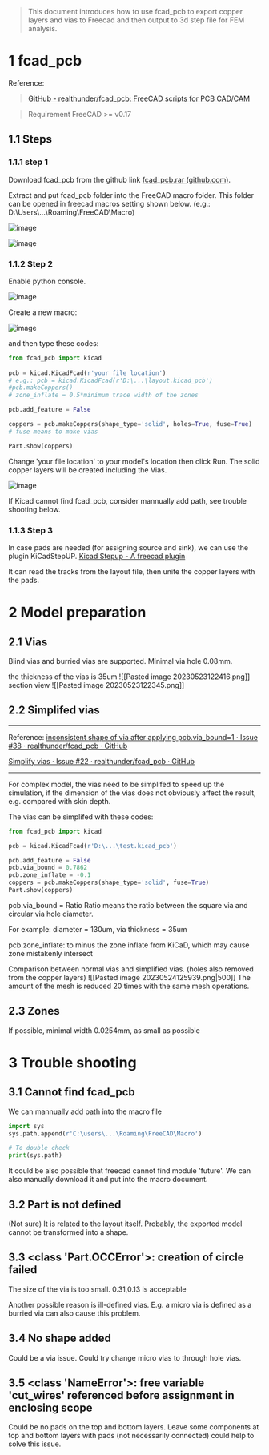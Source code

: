 > This document introduces how to use fcad_pcb to export copper layers and vias to Freecad and then output to 3d step file for FEM analysis.
# 1 fcad_pcb

Reference:
>  [GitHub - realthunder/fcad_pcb: FreeCAD scripts for PCB CAD/CAM](https://github.com/realthunder/fcad_pcb)

> Requirement
> FreeCAD >= v0.17
> 
## 1.1 Steps
### 1.1.1 step 1
Download fcad_pcb from the github link [fcad_pcb.rar (github.com)](https://github.com/qaqcvc/fcad_pcb_new/releases/tag/1.0).

Extract and put fcad_pcb folder into the FreeCAD macro folder.
This folder can be opened in freecad macros setting shown below.
(e.g.: D:\\Users\\...\\Roaming\\FreeCAD\\Macro)

![image](https://github.com/qaqcvc/fcad_pcb_new/assets/52302145/9163dcb0-2f2e-4a50-8a1a-69c76e3350da)

![image](https://github.com/qaqcvc/fcad_pcb_new/assets/52302145/cd574673-4344-431d-b106-81b3d9494ded)



### 1.1.2 Step 2
Enable python console.

![image](https://github.com/qaqcvc/fcad_pcb_new/assets/52302145/fd91a1e2-09ee-454c-a98f-4ebed8371acd)


Create a new macro:

![image](https://github.com/qaqcvc/fcad_pcb_new/assets/52302145/54393ca8-f7c9-42d2-b41c-f333dcfc1d43)

and then type these codes:

```python
from fcad_pcb import kicad
  
pcb = kicad.KicadFcad(r'your file location')
# e.g.: pcb = kicad.KicadFcad(r'D:\...\layout.kicad_pcb')
#pcb.makeCoppers()
# zone_inflate = 0.5*minimum trace width of the zones

pcb.add_feature = False

coppers = pcb.makeCoppers(shape_type='solid', holes=True, fuse=True)
# fuse means to make vias

Part.show(coppers)
```

Change 'your file location' to your model's location then click Run. The solid copper layers will be created including the Vias.

![image](https://github.com/qaqcvc/fcad_pcb_new/assets/52302145/218288bb-d1f8-4707-90ce-8b180753e368)


If Kicad cannot find fcad_pcb, consider mannually add path, see trouble shooting below.

### 1.1.3 Step 3
In case pads are needed (for assigning source and sink), we can use the plugin KiCadStepUP. [Kicad Stepup - A freecad plugin](https://www.kicad.org/external-tools/stepup/)

It can read the tracks from the layout file, then unite the copper layers with the pads. 


# 2 Model preparation
## 2.1 Vias

Blind vias and burried vias are supported.
Minimal via hole 0.08mm.

the thickness of the vias is 35um
![[Pasted image 20230523122416.png]]
section view
![[Pasted image 20230523122345.png]]

## 2.2 Simplifed vias
---
Reference:
[inconsistent shape of via after applying pcb.via_bound=1 · Issue #38 · realthunder/fcad_pcb · GitHub](https://github.com/realthunder/fcad_pcb/issues/38)

[Simplify vias · Issue #22 · realthunder/fcad_pcb · GitHub](https://github.com/realthunder/fcad_pcb/issues/22)

---
For complex model, the vias need to be simplifed to speed up the simulation, if the dimension of the vias does not obviously affect the result, e.g. compared with skin depth.

The vias can be simplifed with these codes:

```python
from fcad_pcb import kicad

pcb = kicad.KicadFcad(r'D:\...\test.kicad_pcb')

pcb.add_feature = False
pcb.via_bound = 0.7862
pcb.zone_inflate = -0.1
coppers = pcb.makeCoppers(shape_type='solid', fuse=True)
Part.show(coppers)
```

pcb.via_bound = Ratio
Ratio means the ratio between the square via and circular via hole diameter.

For example: diameter = 130um, via thickness = 35um

pcb.zone_inflate: to minus the zone inflate from KiCaD, which may cause zone mistakenly intersect

Comparison between normal vias and simplified vias. (holes also removed from the copper layers)
![[Pasted image 20230524125939.png|500]]
The amount of the mesh is reduced 20 times with the same mesh operations.


## 2.3 Zones
If possible, minimal width 0.0254mm, as small as possible

# 3 Trouble shooting
## 3.1 Cannot find fcad_pcb
We can mannually add path into the macro file
```python
import sys
sys.path.append(r'C:\users\...\Roaming\FreeCAD\Macro')

# To double check
print(sys.path)
```
It could be also possible that freecad cannot find module 'future'. We can also manually download it and put into the macro document.

## 3.2 Part is not defined
(Not sure)
It is related to the layout itself. Probably, the exported model cannot be transformed into a shape. 

## 3.3 <class 'Part.OCCError'>: creation of circle failed
The size of the via is too small.
0.31,0.13 is acceptable

Another possible reason is ill-defined vias. E.g. a micro via is defined as a burried via can also cause this problem.

## 3.4 No shape added
Could be a via issue. Could try change micro vias to through hole vias.

## 3.5 <class 'NameError'>: free variable 'cut_wires' referenced before assignment in enclosing scope
Could be no pads on the top and bottom layers. Leave some components at top and bottom layers with pads (not necessarily connected) could help to solve this issue.
